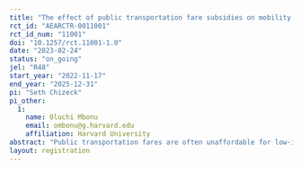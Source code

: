 ```yaml
---
title: "The effect of public transportation fare subsidies on mobility and socioeconomic outcomes"
rct_id: "AEARCTR-0011001"
rct_id_num: "11001"
doi: "10.1257/rct.11001-1.0"
date: "2023-02-24"
status: "on_going"
jel: "R48"
start_year: "2022-11-17"
end_year: "2025-12-31"
pi: "Seth Chizeck"
pi_other:
  1:
    name: Oluchi Mbonu
    email: ombonu@g.harvard.edu
    affiliation: Harvard University
abstract: "Public transportation fares are often unaffordable for low-income riders. We conduct an experiment that provides public transportation fare subsidies to 9,574 working-age residents of Allegheny County, Pennsylvania who receive Supplemental Nutrition Assistance Program (SNAP) benefits. Study participants were randomly assigned to receive either a 0%, 50%, or 100% discount on all Pittsburgh Regional Transit (PRT) bus and light rail trips for 12 months. Study outcomes will include public transportation use, transportation mode substitution, earnings and labor supply, health care utilization, self-reported measures of well-being, and spatial mobility as measured by cell phone GPS data."
layout: registration
---
```


